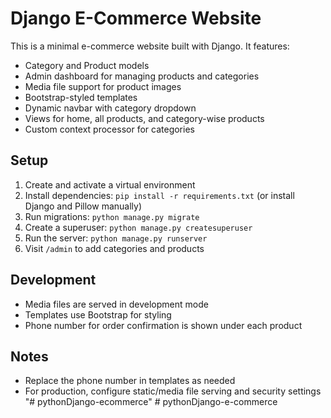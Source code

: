# Django E-Commerce Website

This is a minimal e-commerce website built with Django. It features:
- Category and Product models
- Admin dashboard for managing products and categories
- Media file support for product images
- Bootstrap-styled templates
- Dynamic navbar with category dropdown
- Views for home, all products, and category-wise products
- Custom context processor for categories

## Setup
1. Create and activate a virtual environment
2. Install dependencies: `pip install -r requirements.txt` (or install Django and Pillow manually)
3. Run migrations: `python manage.py migrate`
4. Create a superuser: `python manage.py createsuperuser`
5. Run the server: `python manage.py runserver`
6. Visit `/admin` to add categories and products

## Development
- Media files are served in development mode
- Templates use Bootstrap for styling
- Phone number for order confirmation is shown under each product

## Notes
- Replace the phone number in templates as needed
- For production, configure static/media file serving and security settings
"# pythonDjango-ecommerce" 
#   p y t h o n D j a n g o - e - c o m m e r c e  
 